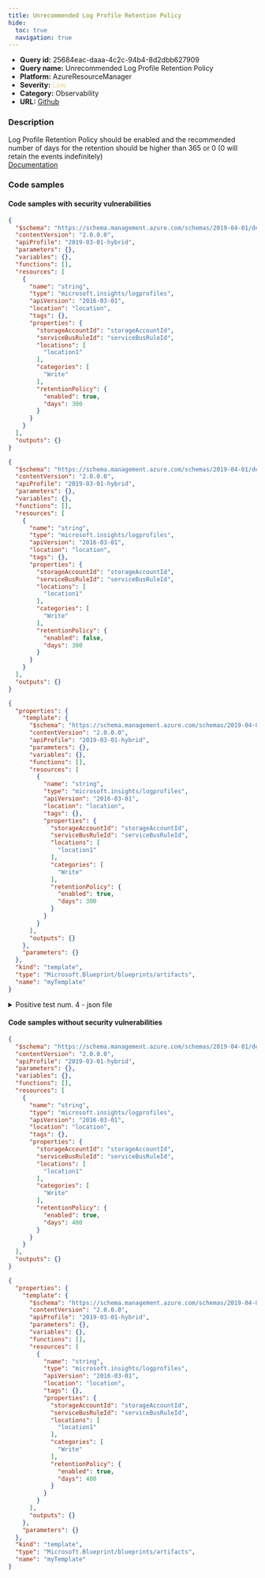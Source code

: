 ```yaml
---
title: Unrecommended Log Profile Retention Policy
hide:
  toc: true
  navigation: true
---
```


<style>
  .highlight .hll {
    background-color: #ff171742;
  }
  .md-content {
    max-width: 1100px;
    margin: 0 auto;
  }
</style>

-   **Query id:** 25684eac-daaa-4c2c-94b4-8d2dbb627909
-   **Query name:** Unrecommended Log Profile Retention Policy
-   **Platform:** AzureResourceManager
-   **Severity:** <span style="color:#edd57e">Low</span>
-   **Category:** Observability
-   **URL:** [Github](https://github.com/Checkmarx/kics/tree/master/assets/queries/azureResourceManager/unrecommended_log_profile_retention_policy)

### Description
Log Profile Retention Policy should be enabled and the recommended number of days for the retention should be higher than 365 or 0 (0 will retain the events indefinitely)<br>
[Documentation](https://docs.microsoft.com/en-us/azure/templates/microsoft.insights/2016-03-01/logprofiles?tabs=json#retentionpolicy-object)

### Code samples
#### Code samples with security vulnerabilities
```json title="Positive test num. 1 - json file" hl_lines="26"
{
  "$schema": "https://schema.management.azure.com/schemas/2019-04-01/deploymentTemplate.json#",
  "contentVersion": "2.0.0.0",
  "apiProfile": "2019-03-01-hybrid",
  "parameters": {},
  "variables": {},
  "functions": [],
  "resources": [
    {
      "name": "string",
      "type": "microsoft.insights/logprofiles",
      "apiVersion": "2016-03-01",
      "location": "location",
      "tags": {},
      "properties": {
        "storageAccountId": "storageAccountId",
        "serviceBusRuleId": "serviceBusRuleId",
        "locations": [
          "location1"
        ],
        "categories": [
          "Write"
        ],
        "retentionPolicy": {
          "enabled": true,
          "days": 300
        }
      }
    }
  ],
  "outputs": {}
}

```
```json title="Positive test num. 2 - json file" hl_lines="25 26"
{
  "$schema": "https://schema.management.azure.com/schemas/2019-04-01/deploymentTemplate.json#",
  "contentVersion": "2.0.0.0",
  "apiProfile": "2019-03-01-hybrid",
  "parameters": {},
  "variables": {},
  "functions": [],
  "resources": [
    {
      "name": "string",
      "type": "microsoft.insights/logprofiles",
      "apiVersion": "2016-03-01",
      "location": "location",
      "tags": {},
      "properties": {
        "storageAccountId": "storageAccountId",
        "serviceBusRuleId": "serviceBusRuleId",
        "locations": [
          "location1"
        ],
        "categories": [
          "Write"
        ],
        "retentionPolicy": {
          "enabled": false,
          "days": 300
        }
      }
    }
  ],
  "outputs": {}
}

```
```json title="Positive test num. 3 - json file" hl_lines="28"
{
  "properties": {
    "template": {
      "$schema": "https://schema.management.azure.com/schemas/2019-04-01/deploymentTemplate.json#",
      "contentVersion": "2.0.0.0",
      "apiProfile": "2019-03-01-hybrid",
      "parameters": {},
      "variables": {},
      "functions": [],
      "resources": [
        {
          "name": "string",
          "type": "microsoft.insights/logprofiles",
          "apiVersion": "2016-03-01",
          "location": "location",
          "tags": {},
          "properties": {
            "storageAccountId": "storageAccountId",
            "serviceBusRuleId": "serviceBusRuleId",
            "locations": [
              "location1"
            ],
            "categories": [
              "Write"
            ],
            "retentionPolicy": {
              "enabled": true,
              "days": 300
            }
          }
        }
      ],
      "outputs": {}
    },
    "parameters": {}
  },
  "kind": "template",
  "type": "Microsoft.Blueprint/blueprints/artifacts",
  "name": "myTemplate"
}

```
<details><summary>Positive test num. 4 - json file</summary>

```json hl_lines="27 28"
{
  "properties": {
    "template": {
      "$schema": "https://schema.management.azure.com/schemas/2019-04-01/deploymentTemplate.json#",
      "contentVersion": "2.0.0.0",
      "apiProfile": "2019-03-01-hybrid",
      "parameters": {},
      "variables": {},
      "functions": [],
      "resources": [
        {
          "name": "string",
          "type": "microsoft.insights/logprofiles",
          "apiVersion": "2016-03-01",
          "location": "location",
          "tags": {},
          "properties": {
            "storageAccountId": "storageAccountId",
            "serviceBusRuleId": "serviceBusRuleId",
            "locations": [
              "location1"
            ],
            "categories": [
              "Write"
            ],
            "retentionPolicy": {
              "enabled": false,
              "days": 300
            }
          }
        }
      ],
      "outputs": {}
    },
    "parameters": {}
  },
  "kind": "template",
  "type": "Microsoft.Blueprint/blueprints/artifacts",
  "name": "myTemplate"
}

```
</details>


#### Code samples without security vulnerabilities
```json title="Negative test num. 1 - json file"
{
  "$schema": "https://schema.management.azure.com/schemas/2019-04-01/deploymentTemplate.json#",
  "contentVersion": "2.0.0.0",
  "apiProfile": "2019-03-01-hybrid",
  "parameters": {},
  "variables": {},
  "functions": [],
  "resources": [
    {
      "name": "string",
      "type": "microsoft.insights/logprofiles",
      "apiVersion": "2016-03-01",
      "location": "location",
      "tags": {},
      "properties": {
        "storageAccountId": "storageAccountId",
        "serviceBusRuleId": "serviceBusRuleId",
        "locations": [
          "location1"
        ],
        "categories": [
          "Write"
        ],
        "retentionPolicy": {
          "enabled": true,
          "days": 400
        }
      }
    }
  ],
  "outputs": {}
}

```
```json title="Negative test num. 2 - json file"
{
  "properties": {
    "template": {
      "$schema": "https://schema.management.azure.com/schemas/2019-04-01/deploymentTemplate.json#",
      "contentVersion": "2.0.0.0",
      "apiProfile": "2019-03-01-hybrid",
      "parameters": {},
      "variables": {},
      "functions": [],
      "resources": [
        {
          "name": "string",
          "type": "microsoft.insights/logprofiles",
          "apiVersion": "2016-03-01",
          "location": "location",
          "tags": {},
          "properties": {
            "storageAccountId": "storageAccountId",
            "serviceBusRuleId": "serviceBusRuleId",
            "locations": [
              "location1"
            ],
            "categories": [
              "Write"
            ],
            "retentionPolicy": {
              "enabled": true,
              "days": 400
            }
          }
        }
      ],
      "outputs": {}
    },
    "parameters": {}
  },
  "kind": "template",
  "type": "Microsoft.Blueprint/blueprints/artifacts",
  "name": "myTemplate"
}

```
